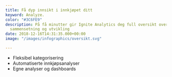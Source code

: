 ```yaml
---
title: Få dyp innsikt i innkjøpet ditt
keyword: Analyze.
color: "#3C6FE9"
description: På få minutter gir Ignite Analytics deg full oversikt over innkjøpets
  sammensetning og utvikling
date: 2018-12-16T14:31:35.000+00:00
image: "/images/infographics/oversikt.svg"

---
```

<ul>

<li> Fleksibel kategorisering</li>

<li> Automatiserte innkjøpsanalyser</li>

<li> Egne analyser og dashboards</li>

</ul>